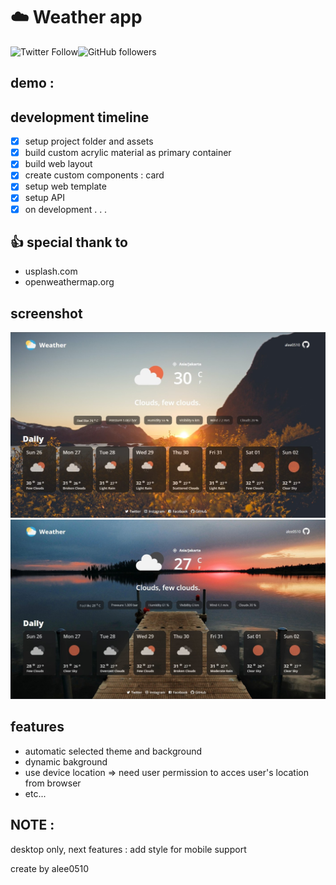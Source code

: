 # :cloud: Weather app
![Twitter Follow](https://img.shields.io/twitter/follow/a_lee0510?style=social)![GitHub followers](https://img.shields.io/github/followers/alee0510?style=social)

## demo : 

## development timeline
- [x] setup project folder and assets
- [x] build custom acrylic material as primary container
- [x] build web layout
- [x] create custom components : card
- [x] setup web template
- [x] setup API
- [x] on development . . .

## :thumbsup: special thank to
- usplash.com
- openweathermap.org

## screenshot
![afternoon](/src/assets/screenshots/weather_01.jpg)
![early_night](/src/assets/screenshots/weather_02.jpg)

## features
- automatic selected theme and background
- dynamic bakground
- use device location => need user permission to acces user's location from browser
- etc...

## NOTE :
desktop only, next features : add style for mobile support

create by alee0510
